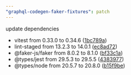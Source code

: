 ```yaml
---
"graphql-codegen-faker-fixtures": patch
---
```


update dependencies

- vitest from 0.33.0 to 0.34.6 ([1bc789a](https://github.com/labd/graphql-codegen-faker-fixtures/commit/1bc789a4732077af9219d0940600ab29ce1bc4f8))
- lint-staged from 13.2.3 to 14.0.1 ([ec8ad72](https://github.com/labd/graphql-codegen-faker-fixtures/commit/ec8ad72ed3341af60f0c2f2917e0d9cd28bcafa3))
- @faker-js/faker from 8.0.2 to 8.1.0 ([bf33c1a](https://github.com/labd/graphql-codegen-faker-fixtures/commit/bf33c1a9d77eb2549e7715aff593c72b84150427))
- @types/jest from 29.5.3 to 29.5.5 ([4383977](https://github.com/labd/graphql-codegen-faker-fixtures/commit/4383977c037adc83964432caf8108817523c182d))
- @types/node from 20.5.7 to 20.8.0 ([b15f9be](https://github.com/labd/graphql-codegen-faker-fixtures/commit/b15f9be511b58f7585784e31a05da9cb294e4254))
